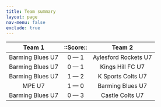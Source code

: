 ```yaml
---
title: Team summary
layout: page
nav-menu: false
exclude: true
---
```




|      Team 1      |  ::Score::  |        Team 2        |
|:----------------:|:-----------:|:--------------------:|
| Barming Blues U7 | 0 &mdash; 1 | Aylesford Rockets U7 |
| Barming Blues U7 | 0 &mdash; 1 |   Kings Hill FC U7   |
| Barming Blues U7 | 1 &mdash; 2 |  K Sports Colts U7   |
|      MPE U7      | 1 &mdash; 0 |   Barming Blues U7   |
| Barming Blues U7 | 0 &mdash; 3 |   Castle Colts U7    |

 <br /><br /><br />